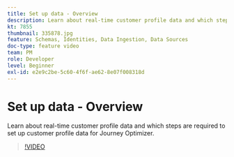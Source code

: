 ```yaml
---
title: Set up data - Overview
description: Learn about real-time customer profile data and which steps are required to set up customer profile data for Journey Optimizer.
kt: 7855
thumbnail: 335878.jpg
feature: Schemas, Identities, Data Ingestion, Data Sources
doc-type: feature video
team: PM
role: Developer
level: Beginner
exl-id: e2e9c2be-5c60-4f6f-ae62-8e07f008318d
---
```

# Set up data - Overview

Learn about real-time customer profile data and which steps are required to set up customer profile data for Journey Optimizer.

>[!VIDEO](https://video.tv.adobe.com/v/335878?quality=12&learn=on)
